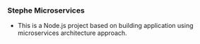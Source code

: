 ### Stephe Microservices
* This is a Node.js project based on building application using microservices architecture approach.